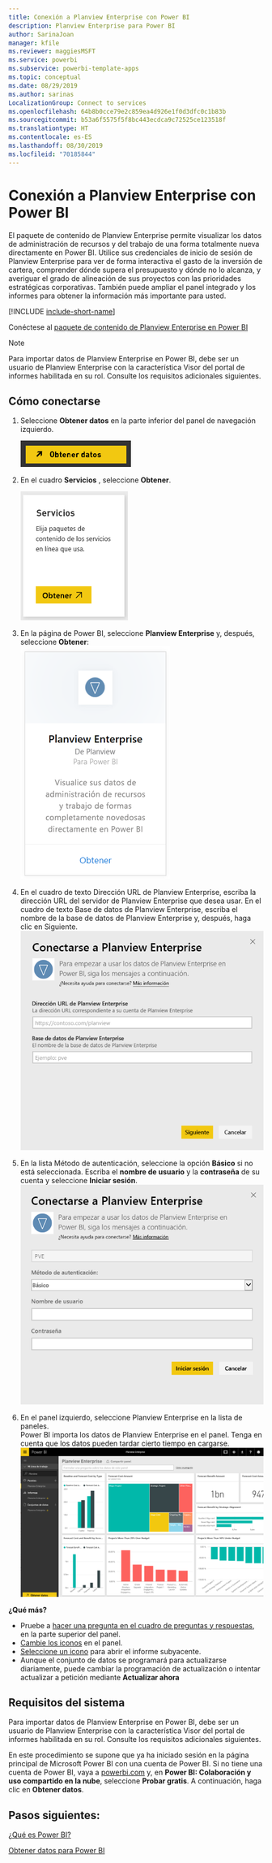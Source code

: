 ```yaml
---
title: Conexión a Planview Enterprise con Power BI
description: Planview Enterprise para Power BI
author: SarinaJoan
manager: kfile
ms.reviewer: maggiesMSFT
ms.service: powerbi
ms.subservice: powerbi-template-apps
ms.topic: conceptual
ms.date: 08/29/2019
ms.author: sarinas
LocalizationGroup: Connect to services
ms.openlocfilehash: 64b8b0cce79e2c859ea4d926e1f0d3dfc0c1b83b
ms.sourcegitcommit: b53a6f5575f5f8bc443ecdca9c72525ce123518f
ms.translationtype: HT
ms.contentlocale: es-ES
ms.lasthandoff: 08/30/2019
ms.locfileid: "70185844"
---
```

# <a name="connect-to-planview-enterprise-with-power-bi"></a>Conexión a Planview Enterprise con Power BI
El paquete de contenido de Planview Enterprise permite visualizar los datos de administración de recursos y del trabajo de una forma totalmente nueva directamente en Power BI. Utilice sus credenciales de inicio de sesión de Planview Enterprise para ver de forma interactiva el gasto de la inversión de cartera, comprender dónde supera el presupuesto y dónde no lo alcanza, y averiguar el grado de alineación de sus proyectos con las prioridades estratégicas corporativas. También puede ampliar el panel integrado y los informes para obtener la información más importante para usted.

[!INCLUDE [include-short-name](./includes/service-deprecate-content-packs.md)]

Conéctese al [paquete de contenido de Planview Enterprise en Power BI](https://app.powerbi.com/getdata/services/planview-enterprise)

>[!NOTE]
>Para importar datos de Planview Enterprise en Power BI, debe ser un usuario de Planview Enterprise con la característica Visor del portal de informes habilitada en su rol. Consulte los requisitos adicionales siguientes.

## <a name="how-to-connect"></a>Cómo conectarse
1. Seleccione **Obtener datos** en la parte inferior del panel de navegación izquierdo.
   
    ![](media/service-connect-to-planview/get.png)
2. En el cuadro **Servicios** , seleccione **Obtener**.
   
    ![](media/service-connect-to-planview/services.png)
3. En la página de Power BI, seleccione **Planview Enterprise** y, después, seleccione **Obtener**:  
    ![](media/service-connect-to-planview/planview.png)
4. En el cuadro de texto Dirección URL de Planview Enterprise, escriba la dirección URL del servidor de Planview Enterprise que desea usar. En el cuadro de texto Base de datos de Planview Enterprise, escriba el nombre de la base de datos de Planview Enterprise y, después, haga clic en Siguiente.  
    ![](media/service-connect-to-planview/params.png)
5. En la lista Método de autenticación, seleccione la opción **Básico** si no está seleccionada. Escriba el **nombre de usuario** y la **contraseña** de su cuenta y seleccione **Iniciar sesión**.  
   ![](media/service-connect-to-planview/creds.png)
6. En el panel izquierdo, seleccione Planview Enterprise en la lista de paneles.  
     Power BI importa los datos de Planview Enterprise en el panel. Tenga en cuenta que los datos pueden tardar cierto tiempo en cargarse.  
    ![](media/service-connect-to-planview/dashboard.png)

**¿Qué más?**

* Pruebe a [hacer una pregunta en el cuadro de preguntas y respuestas](consumer/end-user-q-and-a.md), en la parte superior del panel.
* [Cambie los iconos](service-dashboard-edit-tile.md) en el panel.
* [Seleccione un icono](consumer/end-user-tiles.md) para abrir el informe subyacente.
* Aunque el conjunto de datos se programará para actualizarse diariamente, puede cambiar la programación de actualización o intentar actualizar a petición mediante **Actualizar ahora**

## <a name="system-requirements"></a>Requisitos del sistema
Para importar datos de Planview Enterprise en Power BI, debe ser un usuario de Planview Enterprise con la característica Visor del portal de informes habilitada en su rol. Consulte los requisitos adicionales siguientes.

En este procedimiento se supone que ya ha iniciado sesión en la página principal de Microsoft Power BI con una cuenta de Power BI. Si no tiene una cuenta de Power BI, vaya a [powerbi.com](https://powerbi.microsoft.com/get-started/) y, en **Power BI: Colaboración y uso compartido en la nube**, seleccione **Probar gratis**. A continuación, haga clic en **Obtener datos**.

## <a name="next-steps"></a>Pasos siguientes:

[¿Qué es Power BI?](power-bi-overview.md)

[Obtener datos para Power BI](service-get-data.md)